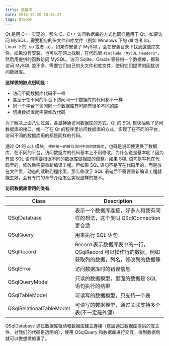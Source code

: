 ```yaml
---
title: 数据库
date: 2016-12-20 18:41:23
tags: QtBook
---
```

Qt 是用 C++ 实现的，那么 C，C++ 访问数据库的方式也同样适用于 Qt，如要访问 MySQL，需要相应的头文件和库文件（例如 Windows 下的 dll 或者 lib，Linux 下的 .so 或者 .a），如果你安装了 MySQL，会在安装目录下找到这些库文件，如果没有安装，也可以在网上找到，在代码里 `#include "MySQL Headers"`，然后用提供的函数访问 MySQL。访问 Sqlite，Oracle 等任何一个数据库，都和访问 MySQL 差不多，需要它们自己的头文件和库文件，使用它们提供的函数访问数据库。<!--more-->

**这样做的缺点很明显：**

* 访问不同数据库代码不一样
* 甚至于在不同的平台下访问同一个数据库的代码都不一样
* 同一个平台下访问同一个数据库有可能有很多不同的库
* 切换数据库就需要修改代码

为了解决上面八仙过海，各显神通访问数据库的方式，Qt 的 SQL 模块抽象了访问数据库的接口，统一了在 Qt 的程序里访问数据库的方式，实现了在不同的平台，访问不同的数据库用的都是同样的代码。

通过 Qt 的 `sql` 模块，`使用统一的接口访问不同的数据库`，也既是说即使更换了数据库，在不同的平台，访问数据库的代码基本上不用修改。为什么说是基本呢？因为有些 SQL 语句需要根据不同的数据库做相应的调整。如果 SQL 语句是写死在代码里的，修改后需要重新编译工程。但如果 SQL 语句不是写在代码里的，而是放在文件里，动态的读取到程序里，那么修改了 SQL 语句后不需要重新编译工程就能生效，会有专门的章节介绍怎么实现这样的技术。

**访问数据库常用的类有:**

| Class                    | Description                              |
| ------------------------ | ---------------------------------------- |
| QSqlDatabase             | 表示一个数据库连接，好多人和我有同样的想法，这个类叫 QSqlConnection 更合适 |
| QSqlQuery                | 用来执行 SQL 语句                              |
| QSqlRecord               | Record 表示数据库表中的一行，QSqlRecord 可以操作行的数据，例如获取列的数据，列名，修改列的数据等 |
| QSqlError                | 访问数据库时的错误信息                              |
| QSqlQueryModel           | 只读的数据模型，里面的数据是 SQL 语句执行的结果               |
| QSqlTableModel           | 可读写的数据模型，只支持一个表                          |
| QSqlRelationalTableModel | 可读写的数据模型，通过关联支持多个表(不一定是外键)               |

QSqlDatabase 通过数据库驱动和数据库建立连接（底层通过数据库提供的库文件，对我们的代码是透明的），使用 QSqlQuery 和数据库进行交互，得到数据后就可以做想做的事了。


